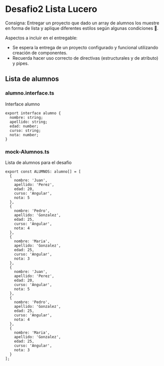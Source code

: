 # Desafio2 Lista Lucero

Consigna: Entregar un proyecto que dado un array de alumnos los muestre en forma de lista y aplique diferentes estilos según algunas condiciones 🙌.

Aspectos a incluir en el entregable:

- Se espera la entrega de un proyecto configurado y funcional utilizando creación de componentes.
- Recuerda hacer uso correcto de directivas (estructurales y de atributo) y pipes.

## Lista de alumnos

### alumno.interface.ts

Interface alumno

```
export interface alumno {
  nombre: string;
  apellido: string;
  edad: number;
  curso: string;
  nota: number;
}
```

### mock-Alumnos.ts

Lista de alumnos para el desafio

```
export const ALUMNOS: alumno[] = [
  {
    nombre: 'Juan',
    apellido: 'Perez',
    edad: 20,
    curso: 'Angular',
    nota: 5
  },
  {
    nombre: 'Pedro',
    apellido: 'Gonzalez',
    edad: 25,
    curso: 'Angular',
    nota: 4
  },
  {
    nombre: 'Maria',
    apellido: 'Gonzalez',
    edad: 25,
    curso: 'Angular',
    nota: 3
  },
  {
    nombre: 'Juan',
    apellido: 'Perez',
    edad: 20,
    curso: 'Angular',
    nota: 5
  },
  {
    nombre: 'Pedro',
    apellido: 'Gonzalez',
    edad: 25,
    curso: 'Angular',
    nota: 4
  },
  {
    nombre: 'Maria',
    apellido: 'Gonzalez',
    edad: 25,
    curso: 'Angular',
    nota: 3
  }
];
```
